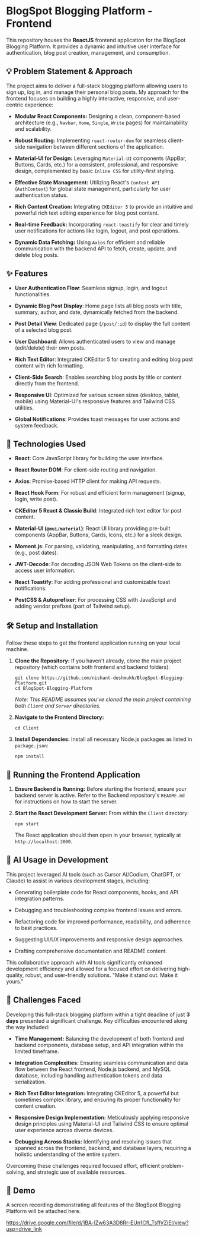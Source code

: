 BlogSpot Blogging Platform - Frontend
=====================================

This repository houses the **ReactJS** frontend application for the BlogSpot Blogging Platform. It provides a dynamic and intuitive user interface for authentication, blog post creation, management, and consumption.

💡 Problem Statement & Approach
-------------------------------

The project aims to deliver a full-stack blogging platform allowing users to sign up, log in, and manage their personal blog posts. My approach for the frontend focuses on building a highly interactive, responsive, and user-centric experience:

-   **Modular React Components:** Designing a clean, component-based architecture (e.g., `Navbar`, `Home`, `Single`, `Write` pages) for maintainability and scalability.

-   **Robust Routing:** Implementing `react-router-dom` for seamless client-side navigation between different sections of the application.

-   **Material-UI for Design:** Leveraging `Material-UI` components (AppBar, Buttons, Cards, etc.) for a consistent, professional, and responsive design, complemented by basic `Inline CSS` for utility-first styling.

-   **Effective State Management:** Utilizing React's `Context API` (`AuthContext`) for global state management, particularly for user authentication status.

-   **Rich Content Creation:** Integrating `CKEditor 5` to provide an intuitive and powerful rich text editing experience for blog post content.

-   **Real-time Feedback:** Incorporating `react-toastify` for clear and timely user notifications for actions like login, logout, and post operations.

-   **Dynamic Data Fetching:** Using `Axios` for efficient and reliable communication with the backend API to fetch, create, update, and delete blog posts.

✨ Features
----------

-   **User Authentication Flow**: Seamless signup, login, and logout functionalities.

-   **Dynamic Blog Post Display**: Home page lists all blog posts with title, summary, author, and date, dynamically fetched from the backend.

-   **Post Detail View**: Dedicated page (`/post/:id`) to display the full content of a selected blog post.

-   **User Dashboard**: Allows authenticated users to view and manage (edit/delete) their own posts.

-   **Rich Text Editor**: Integrated CKEditor 5 for creating and editing blog post content with rich formatting.

-   **Client-Side Search**: Enables searching blog posts by title or content directly from the frontend.

-   **Responsive UI**: Optimized for various screen sizes (desktop, tablet, mobile) using Material-UI's responsive features and Tailwind CSS utilities.

-   **Global Notifications**: Provides toast messages for user actions and system feedback.

🚀 Technologies Used
--------------------

-   **React**: Core JavaScript library for building the user interface.

-   **React Router DOM**: For client-side routing and navigation.

-   **Axios**: Promise-based HTTP client for making API requests.

-   **React Hook Form**: For robust and efficient form management (signup, login, write post).

-   **CKEditor 5 React & Classic Build**: Integrated rich text editor for post content.

-   **Material-UI (`@mui/material`)**: React UI library providing pre-built components (AppBar, Buttons, Cards, Icons, etc.) for a sleek design.

-   **Moment.js**: For parsing, validating, manipulating, and formatting dates (e.g., post dates).

-   **JWT-Decode**: For decoding JSON Web Tokens on the client-side to access user information.

-   **React Toastify**: For adding professional and customizable toast notifications.

-   **PostCSS & Autoprefixer**: For processing CSS with JavaScript and adding vendor prefixes (part of Tailwind setup).

🛠️ Setup and Installation
--------------------------

Follow these steps to get the frontend application running on your local machine.

1.  **Clone the Repository:** If you haven't already, clone the main project repository (which contains both frontend and backend folders):

    ```
    git clone https://github.com/nishant-deshmukh/BlogSpot-Blogging-Platform.git
    cd BlogSpot-Blogging-Platform

    ```

    *Note: This README assumes you've cloned the main project containing both `Client` and `Server` directories.*

2.  **Navigate to the Frontend Directory:**

    ```
    cd Client

    ```

3.  **Install Dependencies:** Install all necessary Node.js packages as listed in `package.json`:

    ```
    npm install

    ```

🏃 Running the Frontend Application
-----------------------------------

1.  **Ensure Backend is Running:** Before starting the frontend, ensure your backend server is active. Refer to the Backend repository's `README.md` for instructions on how to start the server.

2.  **Start the React Development Server:** From within the `Client` directory:

    ```
    npm start

    ```

    The React application should then open in your browser, typically at `http://localhost:3000`.

🤖 AI Usage in Development
--------------------------

This project leveraged AI tools (such as Cursor AI/Codium, ChatGPT, or Claude) to assist in various development stages, including:

-   Generating boilerplate code for React components, hooks, and API integration patterns.

-   Debugging and troubleshooting complex frontend issues and errors.

-   Refactoring code for improved performance, readability, and adherence to best practices.

-   Suggesting UI/UX improvements and responsive design approaches.

-   Drafting comprehensive documentation and README content.

This collaborative approach with AI tools significantly enhanced development efficiency and allowed for a focused effort on delivering high-quality, robust, and user-friendly solutions. "Make it stand out. Make it yours."

🚧 Challenges Faced
-------------------

Developing this full-stack blogging platform within a tight deadline of just **3 days** presented a significant challenge. Key difficulties encountered along the way included:

-   **Time Management:** Balancing the development of both frontend and backend components, database setup, and API integration within the limited timeframe.

-   **Integration Complexities:** Ensuring seamless communication and data flow between the React frontend, Node.js backend, and MySQL database, including handling authentication tokens and data serialization.

-   **Rich Text Editor Integration:** Integrating CKEditor 5, a powerful but sometimes complex library, and ensuring its proper functionality for content creation.

-   **Responsive Design Implementation:** Meticulously applying responsive design principles using Material-UI and Tailwind CSS to ensure optimal user experience across diverse devices.

-   **Debugging Across Stacks:** Identifying and resolving issues that spanned across the frontend, backend, and database layers, requiring a holistic understanding of the entire system.

Overcoming these challenges required focused effort, efficient problem-solving, and strategic use of available resources.

🎥 Demo
-------

A screen recording demonstrating all features of the BlogSpot Blogging Platform will be attached here.

https://drive.google.com/file/d/1BA-lZw63A3D8Rr-EUn1Cfl_TsflVZiEI/view?usp=drive_link

